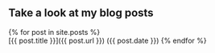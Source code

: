 ## Take a look at my blog posts

{% for post in site.posts %}	
[{{ post.title }}]({{ post.url }}) ({{ post.date }})
{% endfor %}	